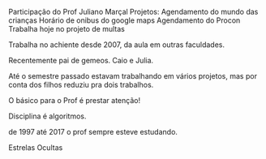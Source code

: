 Participação do Prof Juliano Marçal Projetos: 
Agendamento do mundo das crianças
Horário de onibus do google maps
Agendamento do Procon 
Trabalha hoje no projeto de multas 


Trabalha no achiente desde 2007, da aula em outras faculdades.

Recentemente pai de gemeos.
Caio e Julia.

Até o semestre passado estavam trabalhando em vários projetos, mas por conta dos filhos reduziu pra dois trabalhos.

O básico para o Prof é prestar atenção!

Disciplina é algoritmos.


de 1997 até 2017 o prof sempre esteve estudando.

Estrelas Ocultas
